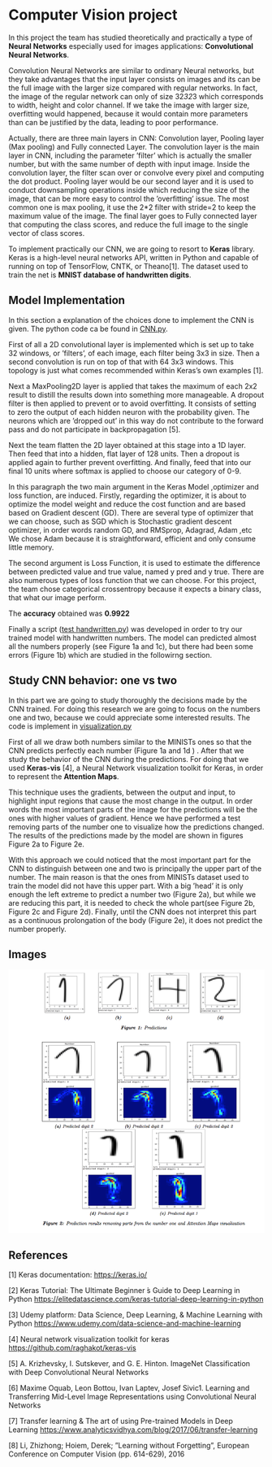 # Computer Vision project

In this project the team has studied theoretically and practically a type of **Neural Networks** especially used for images applications: **Convolutional Neural Networks**.

Convolution Neural Networks are similar to ordinary Neural networks, but they take advantages that the input layer consists on images and its can be the full image with the larger size compared with regular networks. In fact, the image of the regular network can only of size 32*32*3 which corresponds to width, height and color channel. If we take the image with larger size, overfitting would happened, because it would contain more parameters than can be justified by the data, leading to poor performance.

Actually, there are three main layers in CNN: Convolution layer, Pooling layer (Max pooling) and Fully connected Layer. The convolution layer is the main layer in CNN, including the parameter ’filter’ which is actually the smaller number, but with the same number of depth with input image. Inside the convolution layer, the filter scan over or convolve every pixel and computing the dot product. Pooling layer would be our second layer and it is used to conduct downsampling operations inside which reducing the size of the image, that can be more easy to control the ’overfitting’ issue. The most common one is max pooling, it use the 2*2 filter with stride=2 to keep the maximum value of the image. The final layer goes to Fully connected layer that computing the class scores, and reduce the full image to the single vector of class scores.

To implement practically our CNN, we are going to resort to **Keras** library. Keras is a high-level neural networks API, written in Python and capable of running on top of TensorFlow, CNTK, or Theano[1]. The dataset used to train the net is **MNIST database of handwritten digits**.

## Model Implementation

In this section a explanation of the choices done to implement the CNN is given. The  python code ca be found in [CNN.py](code/CNN.py).

First of all a 2D convolutional layer is implemented which is set up to take 32 windows, or ’filters’, of each image, each filter being 3x3 in size. Then a second convolution is run on top of that with 64 3x3 windows. This topology is just what comes recommended within Keras’s own examples [1].

Next  a MaxPooling2D layer is applied that takes the maximum of each 2x2 result to distill the results down into something more manageable. A dropout filter is then applied to prevent or to avoid overfitting. It consists of setting to zero the output of each hidden neuron with the probability given. The neurons which are ’dropped out’ in this way do not contribute to the forward pass and do not participate in backpropagation [5].

Next the team flatten the 2D layer  obtained at this stage into a 1D layer. Then feed that into a hidden, flat layer of 128 units. Then a dropout is applied again to further prevent overfitting. And finally,  feed that into our final 10 units where softmax is applied to choose our category of 0-9.

In this paragraph the two main argument in the Keras Model ,optimizer and loss function, are induced. Firstly, regarding the optimizer, it is about to optimize the model weight and reduce the cost function and are based based on Gradient descent (GD). There are several type of optimizer that we can choose, such as SGD which is Stochastic gradient descent optimizer, in order words random GD, and RMSprop, Adagrad, Adam ,etc We chose Adam because it is straightforward, efficient and only consume little memory.

The second argument is Loss Function, it is used to estimate the difference between predicted value and true value, named y pred and y true. There are also numerous types of loss function that we can choose. For this project, the team chose categorical crossentropy because it expects a binary class, that what our image perform.

The **accuracy** obtained was **0.9922**

Finally a script ([test handwritten.py](code/test_handwritten.py)) was developed in order to try our trained model with handwritten numbers. The model can predicted almost all the numbers properly (see Figure 1a and 1c), but there had been some errors (Figure 1b) which are studied in the followirng section.

## Study CNN behavior: one vs two

In this part we are going to study thoroughly the decisions made by the CNN trained. For doing this research we are going to focus on the numbers one and two, because we could appreciate some interested results. The code is implement in [visualization.py](code/visualization.py)

First of all we draw both numbers similar to the MINISTs ones so that the CNN predicts perfectly each number (Figure 1a and 1d ) .
After that we study the behavior of the CNN during the predictions. For doing that we used **Keras-vis** [4], a Neural Network visualization toolkit for Keras, in order to represent the **Attention Maps**.

This technique uses the gradients, between the output and input, to highlight input regions that cause the most change in the output. In order words the most important parts of the image for the predictions will be the ones with higher values of gradient. Hence we have performed a test removing parts of the number one to visualize how the predictions changed. The results of the predictions made by the model are shown in figures Figure 2a to Figure 2e.

With this approach we could noticed that the most important part for the CNN to distinguish between one and two is principally the upper part of the number. The main reason is that the ones from MINISTs dataset used to train the model did not have this upper part. With a big ’head’ it is only enough the left extreme to predict a number two (Figure 2a), but while we are reducing this part, it is needed to check the whole part(see Figure 2b, Figure 2c and Figure 2d). Finally, until the CNN does not interpret this part as a continuous prolongation of the body (Figure 2e), it does not predict the number properly.


## Images
![alt text](figures/numbers.png )

## References

[1] Keras documentation:
   https://keras.io/

[2] Keras Tutorial: The Ultimate Beginner ́s Guide to Deep Learning in Python
   https://elitedatascience.com/keras-tutorial-deep-learning-in-python

[3] Udemy platform: Data Science, Deep Learning, & Machine Learning with Python
   https://www.udemy.com/data-science-and-machine-learning

[4] Neural network visualization toolkit for keras
   https://github.com/raghakot/keras-vis

[5] A. Krizhevsky, I. Sutskever, and G. E. Hinton. ImageNet Classification with Deep Convolutional Neural Networks

[6] Maxime Oquab, Leon Bottou, Ivan Laptev, Josef Sivic1. Learning and Transferring Mid-Level Image Representations using Convolutional Neural Networks

[7] Transfer learning & The art of using Pre-trained Models in Deep Learning
   https://www.analyticsvidhya.com/blog/2017/06/transfer-learning

[8] Li, Zhizhong; Hoiem, Derek; ”Learning without Forgetting”, European Conference on Computer Vision (pp. 614-629), 2016